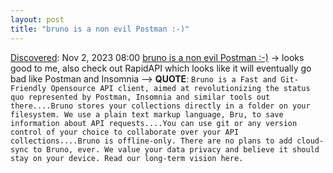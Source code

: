 ```yaml
---
layout: post
title: "bruno is a non evil Postman :-)"
---
```

[Discovered](http://rolandtanglao.com/2020/07/29/p1-blogthis-checkvist-list-links-to-blog/): Nov 2, 2023 08:00 [bruno is a non evil Postman :-)](https://www.usebruno.com/) -> looks good to me, also check out RapidAPI which looks like it will eventually go bad like Postman and Insomnia --> **QUOTE**: `Bruno is a Fast and Git-Friendly Opensource API client, aimed at revolutionizing the status quo represented by Postman, Insomnia and similar tools out there....Bruno stores your collections directly in a folder on your filesystem. We use a plain text markup language, Bru, to save information about API requests....You can use git or any version control of your choice to collaborate over your API collections....Bruno is offline-only. There are no plans to add cloud-sync to Bruno, ever. We value your data privacy and believe it should stay on your device. Read our long-term vision here.`

